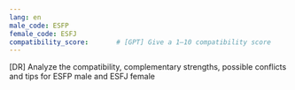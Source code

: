 ```yaml
---
lang: en
male_code: ESFP
female_code: ESFJ
compatibility_score:       # [GPT] Give a 1–10 compatibility score
---
```


[DR] Analyze the compatibility, complementary strengths, possible conflicts and tips for ESFP male and ESFJ female

